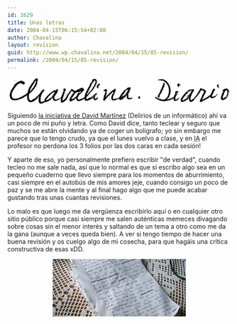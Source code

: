 ```yaml
---
id: 1629
title: Unas letras
date: 2004-04-15T06:15:54+02:00
author: Chavalina
layout: revision
guid: http://www.wp.chavalina.net/2004/04/15/85-revision/
permalink: /2004/04/15/85-revision/
---
```

<p align="center">
  <img src="/imagenes/fotos/escrito.jpg" width="500" height="60" />
</p>

Siguiendo <a href="http://dmnet.bitacoras.com/index.php?id=1728" target="_blank">la iniciativa de David Mart&iacute;nez</a> (Delirios de un inform&aacute;tico) ah&iacute; va un poco de mi pu&ntilde;o y letra. Como David dice, tanto teclear y seguro que muchos se est&aacute;n olvidando ya de coger un bol&iacute;grafo; yo sin embargo me parece que lo tengo crudo, ya que el lunes vuelvo a clase, y en <acronym title="Inteligencia Artificial">IA</acronym> el profesor no perdona los 3 folios por las dos caras en cada sesi&oacute;n!

Y aparte de eso, yo personalmente prefiero escribir "de verdad", cuando tecleo no me sale nada, as&iacute; que lo normal es que si escribo algo sea en un peque&ntilde;o cuaderno que llevo siempre para los momentos de aburrimiento, casi siempre en el autob&uacute;s de mis amores jeje, cuando consigo un poco de paz y se me abre la mente y al final hago algo que me puede acabar gustando tras unas cuantas revisiones. 

Lo malo es que luego me da verg&uuml;enza escribirlo aqu&iacute; o en cualquier otro sitio p&uacute;blico porque casi siempre me salen aut&eacute;nticas memeces divagando sobre cosas sin el menor inter&eacute;s y saltando de un tema a otro como me da la gana (aunque a veces queda bien). A ver si tengo tiempo de hacer una buena revisi&oacute;n y os cuelgo algo de mi cosecha, para que hag&aacute;is una cr&iacute;tica constructiva de esas xDD. 

<p align="center">
  <img src="/imagenes/fotos/folios.jpg" width="300" height="129" />
</p>